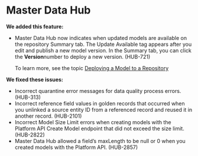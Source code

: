 #  Master Data Hub

<head>
  <meta name="guidename" content="Release Notes"/>
  <meta name="context" content="GUID-cb04dc3d-d365-47cd-adef-b1dc32881714"/>
</head>


**We added this feature:**

-   Master Data Hub now indicates when updated models are available on the repository Summary tab. The Update Available tag appears after you edit and publish a new model version. In the Summary tab, you can click the **Version**number to deploy a new version. \(HUB-721\)

    To learn more, see the topic [Deploying a Model to a Repository](https://help.boomi.com/bundle/hub/page/t-mdm-Deploying_a_model_to_a_repository.html)


**We fixed these issues:**

-   Incorrect quarantine error messages for data quality process errors. \(HUB-313\)
-   Incorrect reference field values in golden records that occurred when you unlinked a source entity ID from a referenced record and reused it in another record. \(HUB-2101\)
-   Incorrect Model Size Limit errors when creating models with the Platform API Create Model endpoint that did not exceed the size limit. \(HUB-2822\)
-   Master Data Hub allowed a field’s maxLength to be null or 0 when you created models with the Platform API. \(HUB-2857\)